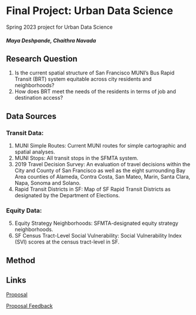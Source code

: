 # Final Project: Urban Data Science 
 Spring 2023 project for Urban Data Science
 ##### Maya Deshpande, Chaithra Navada

 
 ## Research Question
 1. Is the current spatial structure of San Francisco MUNI’s Bus Rapid Transit (BRT) system equitable across city residents and neighborhoods?
2. How does BRT meet the needs of the residents in terms of job and destination access?
  ## Data Sources
 ### Transit Data:
1. MUNI Simple Routes: Current MUNI routes for simple cartographic and spatial analyses.
2. MUNI Stops: All transit stops in the SFMTA system.
3. 2019 Travel Decision Survey: An evaluation of travel decisions within the City and County of San Francisco as well as the eight surrounding Bay Area counties of Alameda, Contra Costa, San Mateo, Marin, Santa Clara, Napa, Sonoma and Solano.
4. Rapid Transit Districts in SF: Map of SF Rapid Transit Districts as designated by the Department of Elections.

### Equity Data:
5. Equity Strategy Neighborhoods: SFMTA-designated equity strategy neighborhoods.
6. SF Census Tract-Level Social Vulnerability: Social Vulnerability Index (SVI) scores at the census tract-level in SF.

 
 ## Method
 
 
 ## Links
 [Proposal](https://docs.google.com/document/d/1ZZ_YyN8SOPXLoJtSHEAWqnRYS5ikKO_kZRPhvpu6JSQ/edit#heading=h.bl5su5ntdmg9) 
 
[Proposal Feedback](https://docs.google.com/document/d/1mxfoKShXbY5-FMnL5CRh5xEZgvYAAkdOayPjZA0Dfoc/edit)
 
